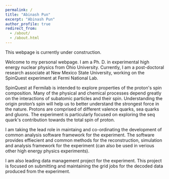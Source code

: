 ```yaml
---
permalink: /
title: "Abinash Pun"
excerpt: "Abinash Pun"
author_profile: true
redirect_from: 
  - /about/
  - /about.html
---
```


This webpage is currently under construction.

Welcome to my personal webpage. I am a Ph. D. in experimental high energy nuclear physics from Ohio University. Currently, I am a post-doctoral research associate at New Mexico State University, working on the SpinQuest experiment at Fermi National Lab.

SpinQuest at Fermilab is intended to explore properties of the proton's spin composition. Many of the physical and chemical processes depend greatly on the interactions of subatomic particles and their spin. Understanding the origin proton’s spin will help us to better understand the strongest force in the nature. Protons are comprised of different valence quarks, sea quarks and gluons. The experiment is particularly focused on exploring the seq quark's contribution towards the total spin of proton. 

I am taking the lead role in maintaing and co-ordinating the development of common analysis software framework for the experiment. The software provides effiecient and common methods for the reconstruction, simulation and analysis framework for the experiment (can also be used in verious other high energy physics experiments). 

I am also leading data management project for the experiment. This project is focused on submitting and maintaining the grid jobs for the decoded data produced from the experiment.

